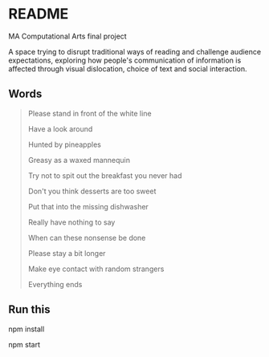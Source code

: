 # README

MA Computational Arts final project

A space trying to disrupt traditional ways of reading and challenge audience expectations, exploring how people's communication of information is affected through visual dislocation, choice of text and social interaction.

## Words

> Please stand in front of the white line
> 
> Have a look around
> 
> Hunted by pineapples
> 
> Greasy as a waxed mannequin
> 
> Try not to spit out the breakfast you never had
> 
> Don't you think desserts are too sweet
> 
> Put that into the missing dishwasher
> 
> Really have nothing to say
> 
> When can these nonsense be done
> 
> Please stay a bit longer
> 
> Make eye contact with random strangers
> 
> Everything ends


## Run this

npm install

npm start
